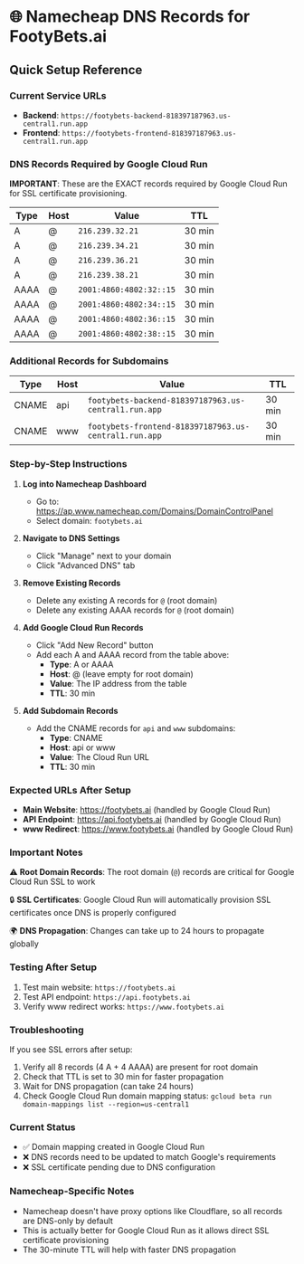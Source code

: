 # 🌐 Namecheap DNS Records for FootyBets.ai

## Quick Setup Reference

### Current Service URLs
- **Backend**: `https://footybets-backend-818397187963.us-central1.run.app`
- **Frontend**: `https://footybets-frontend-818397187963.us-central1.run.app`

### DNS Records Required by Google Cloud Run

**IMPORTANT**: These are the EXACT records required by Google Cloud Run for SSL certificate provisioning.

| Type | Host | Value | TTL |
|------|------|-------|-----|
| A | @ | `216.239.32.21` | 30 min |
| A | @ | `216.239.34.21` | 30 min |
| A | @ | `216.239.36.21` | 30 min |
| A | @ | `216.239.38.21` | 30 min |
| AAAA | @ | `2001:4860:4802:32::15` | 30 min |
| AAAA | @ | `2001:4860:4802:34::15` | 30 min |
| AAAA | @ | `2001:4860:4802:36::15` | 30 min |
| AAAA | @ | `2001:4860:4802:38::15` | 30 min |

### Additional Records for Subdomains

| Type | Host | Value | TTL |
|------|------|-------|-----|
| CNAME | api | `footybets-backend-818397187963.us-central1.run.app` | 30 min |
| CNAME | www | `footybets-frontend-818397187963.us-central1.run.app` | 30 min |

### Step-by-Step Instructions

1. **Log into Namecheap Dashboard**
   - Go to: https://ap.www.namecheap.com/Domains/DomainControlPanel
   - Select domain: `footybets.ai`

2. **Navigate to DNS Settings**
   - Click "Manage" next to your domain
   - Click "Advanced DNS" tab

3. **Remove Existing Records**
   - Delete any existing A records for `@` (root domain)
   - Delete any existing AAAA records for `@` (root domain)

4. **Add Google Cloud Run Records**
   - Click "Add New Record" button
   - Add each A and AAAA record from the table above:
     - **Type**: A or AAAA
     - **Host**: @ (leave empty for root domain)
     - **Value**: The IP address from the table
     - **TTL**: 30 min

5. **Add Subdomain Records**
   - Add the CNAME records for `api` and `www` subdomains:
     - **Type**: CNAME
     - **Host**: api or www
     - **Value**: The Cloud Run URL
     - **TTL**: 30 min

### Expected URLs After Setup

- **Main Website**: https://footybets.ai (handled by Google Cloud Run)
- **API Endpoint**: https://api.footybets.ai (handled by Google Cloud Run)
- **www Redirect**: https://www.footybets.ai (handled by Google Cloud Run)

### Important Notes

⚠️ **Root Domain Records**: The root domain (`@`) records are critical for Google Cloud Run SSL to work

🔒 **SSL Certificates**: Google Cloud Run will automatically provision SSL certificates once DNS is properly configured

🌍 **DNS Propagation**: Changes can take up to 24 hours to propagate globally

### Testing After Setup

1. Test main website: `https://footybets.ai`
2. Test API endpoint: `https://api.footybets.ai`
3. Verify www redirect works: `https://www.footybets.ai`

### Troubleshooting

If you see SSL errors after setup:
1. Verify all 8 records (4 A + 4 AAAA) are present for root domain
2. Check that TTL is set to 30 min for faster propagation
3. Wait for DNS propagation (can take 24 hours)
4. Check Google Cloud Run domain mapping status: `gcloud beta run domain-mappings list --region=us-central1`

### Current Status

- ✅ Domain mapping created in Google Cloud Run
- ❌ DNS records need to be updated to match Google's requirements
- ❌ SSL certificate pending due to DNS configuration

### Namecheap-Specific Notes

- Namecheap doesn't have proxy options like Cloudflare, so all records are DNS-only by default
- This is actually better for Google Cloud Run as it allows direct SSL certificate provisioning
- The 30-minute TTL will help with faster DNS propagation 